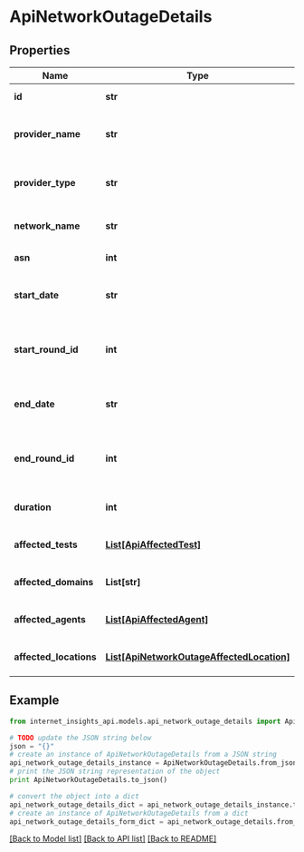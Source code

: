 # ApiNetworkOutageDetails


## Properties
Name | Type | Description | Notes
------------ | ------------- | ------------- | -------------
**id** | **str** | The ID of the outage. | [optional] 
**provider_name** | **str** | The name of the affected provider. | [optional] 
**provider_type** | **str** | The type of the affected provider. | [optional] 
**network_name** | **str** | The affected network. | [optional] 
**asn** | **int** | ASN number | [optional] 
**start_date** | **str** | Date and time when the outage started. | [optional] 
**start_round_id** | **int** | Epoch time (seconds) when the outage started. | [optional] 
**end_date** | **str** | Date and time when the outage ended. | [optional] 
**end_round_id** | **int** | Epoch time (seconds) when the outage ended. | [optional] 
**duration** | **int** | Duration of the outage in seconds. | [optional] 
**affected_tests** | [**List[ApiAffectedTest]**](ApiAffectedTest.md) | List of affected tests. | [optional] 
**affected_domains** | **List[str]** | List of affected domains. | [optional] 
**affected_agents** | [**List[ApiAffectedAgent]**](ApiAffectedAgent.md) | List of affected agents. | [optional] 
**affected_locations** | [**List[ApiNetworkOutageAffectedLocation]**](ApiNetworkOutageAffectedLocation.md) | List of affected locations. | [optional] 

## Example

```python
from internet_insights_api.models.api_network_outage_details import ApiNetworkOutageDetails

# TODO update the JSON string below
json = "{}"
# create an instance of ApiNetworkOutageDetails from a JSON string
api_network_outage_details_instance = ApiNetworkOutageDetails.from_json(json)
# print the JSON string representation of the object
print ApiNetworkOutageDetails.to_json()

# convert the object into a dict
api_network_outage_details_dict = api_network_outage_details_instance.to_dict()
# create an instance of ApiNetworkOutageDetails from a dict
api_network_outage_details_form_dict = api_network_outage_details.from_dict(api_network_outage_details_dict)
```
[[Back to Model list]](../README.md#documentation-for-models) [[Back to API list]](../README.md#documentation-for-api-endpoints) [[Back to README]](../README.md)


